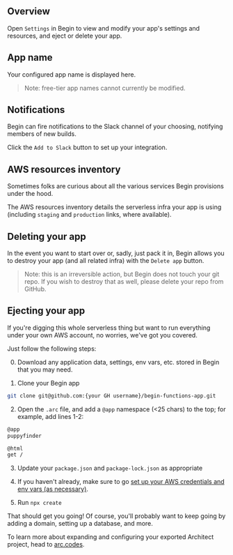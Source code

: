 ## Overview

Open `Settings` in Begin to view and modify your app's settings and resources, and eject or delete your app.


## App name

Your configured app name is displayed here.

> Note: free-tier app names cannot currently be modified.


## Notifications

Begin can fire notifications to the Slack channel of your choosing, notifying members of new builds.

Click the `Add to Slack` button to set up your integration.


## AWS resources inventory

Sometimes folks are curious about all the various services Begin provisions under the hood.

The AWS resources inventory details the serverless infra your app is using (including `staging` and `production` links, where available).


## Deleting your app

In the event you want to start over or, sadly, just pack it in, Begin allows you to destroy your app (and all related infra) with the `Delete app` button.

> Note: this is an irreversible action, but Begin does not touch your git repo. If you wish to destroy that as well, please delete your repo from GitHub.


## Ejecting your app

If you're digging this whole serverless thing but want to run everything under your own AWS account, no worries, we've got you covered.

Just follow the following steps:

0. Download any application data, settings, env vars, etc. stored in Begin that you may need.

1. Clone your Begin app

```bash
git clone git@github.com:{your GH username}/begin-functions-app.git
```

2. Open the `.arc` file, and add a `@app` namespace (<25 chars) to the top; for example, add lines 1-2:

```bash
@app
puppyfinder

@html
get /
```

3. Update your `package.json` and `package-lock.json` as appropriate

4. If you haven't already, make sure to go [set up your AWS credentials and env vars (as necessary)](https://arc.codes/quickstart).

5. Run `npx create`

That should get you going! Of course, you'll probably want to keep going by adding a domain, setting up a database, and more.

To learn more about expanding and configuring your exported Architect project, head to [arc.codes](https://arc.codes/).
